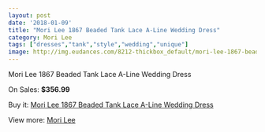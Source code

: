 ```yaml
---
layout: post
date: '2018-01-09'
title: "Mori Lee 1867 Beaded Tank Lace A-Line Wedding Dress"
category: Mori Lee
tags: ["dresses","tank","style","wedding","unique"]
image: http://img.eudances.com/8212-thickbox_default/mori-lee-1867-beaded-tank-lace-a-line-wedding-dress.jpg
---
```

Mori Lee 1867 Beaded Tank Lace A-Line Wedding Dress

On Sales: **$356.99**
<a href="https://www.eudances.com/en/mori-lee/2840-mori-lee-1867-beaded-tank-lace-a-line-wedding-dress.html"><amp-img layout="responsive" width="600" height="600" src="//img.eudances.com/8212-thickbox_default/mori-lee-1867-beaded-tank-lace-a-line-wedding-dress.jpg" alt="Mori Lee 1867 Beaded Tank Lace A-Line Wedding Dress 0" /></a>
<a href="https://www.eudances.com/en/mori-lee/2840-mori-lee-1867-beaded-tank-lace-a-line-wedding-dress.html"><amp-img layout="responsive" width="600" height="600" src="//img.eudances.com/8216-thickbox_default/mori-lee-1867-beaded-tank-lace-a-line-wedding-dress.jpg" alt="Mori Lee 1867 Beaded Tank Lace A-Line Wedding Dress 1" /></a>
<a href="https://www.eudances.com/en/mori-lee/2840-mori-lee-1867-beaded-tank-lace-a-line-wedding-dress.html"><amp-img layout="responsive" width="600" height="600" src="//img.eudances.com/8215-thickbox_default/mori-lee-1867-beaded-tank-lace-a-line-wedding-dress.jpg" alt="Mori Lee 1867 Beaded Tank Lace A-Line Wedding Dress 2" /></a>
<a href="https://www.eudances.com/en/mori-lee/2840-mori-lee-1867-beaded-tank-lace-a-line-wedding-dress.html"><amp-img layout="responsive" width="600" height="600" src="//img.eudances.com/8214-thickbox_default/mori-lee-1867-beaded-tank-lace-a-line-wedding-dress.jpg" alt="Mori Lee 1867 Beaded Tank Lace A-Line Wedding Dress 3" /></a>
<a href="https://www.eudances.com/en/mori-lee/2840-mori-lee-1867-beaded-tank-lace-a-line-wedding-dress.html"><amp-img layout="responsive" width="600" height="600" src="//img.eudances.com/8213-thickbox_default/mori-lee-1867-beaded-tank-lace-a-line-wedding-dress.jpg" alt="Mori Lee 1867 Beaded Tank Lace A-Line Wedding Dress 4" /></a>

Buy it: [Mori Lee 1867 Beaded Tank Lace A-Line Wedding Dress](https://www.eudances.com/en/mori-lee/2840-mori-lee-1867-beaded-tank-lace-a-line-wedding-dress.html "Mori Lee 1867 Beaded Tank Lace A-Line Wedding Dress")

View more: [Mori Lee](https://www.eudances.com/en/9-mori-lee "Mori Lee")